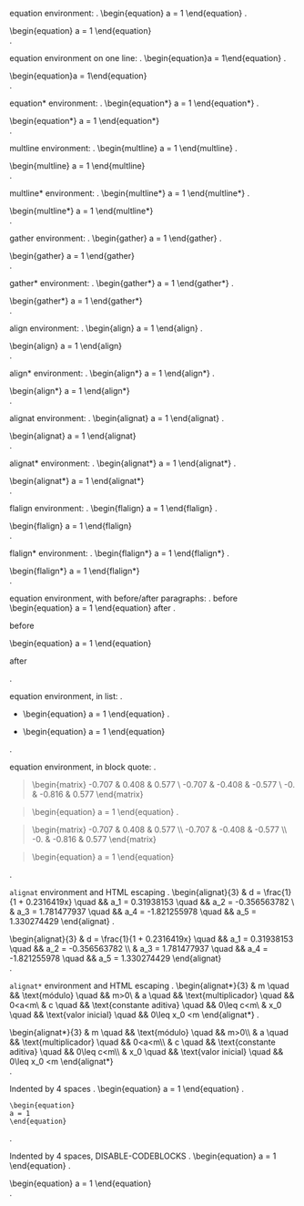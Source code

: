 equation environment:
.
\begin{equation}
a = 1
\end{equation}
.
<div class="math amsmath">
\begin{equation}
a = 1
\end{equation}
</div>
.

equation environment on one line:
.
\begin{equation}a = 1\end{equation}
.
<div class="math amsmath">
\begin{equation}a = 1\end{equation}
</div>
.

equation* environment:
.
\begin{equation*}
a = 1
\end{equation*}
.
<div class="math amsmath">
\begin{equation*}
a = 1
\end{equation*}
</div>
.

multline environment:
.
\begin{multline}
a = 1
\end{multline}
.
<div class="math amsmath">
\begin{multline}
a = 1
\end{multline}
</div>
.

multline* environment:
.
\begin{multline*}
a = 1
\end{multline*}
.
<div class="math amsmath">
\begin{multline*}
a = 1
\end{multline*}
</div>
.

gather environment:
.
\begin{gather}
a = 1
\end{gather}
.
<div class="math amsmath">
\begin{gather}
a = 1
\end{gather}
</div>
.

gather* environment:
.
\begin{gather*}
a = 1
\end{gather*}
.
<div class="math amsmath">
\begin{gather*}
a = 1
\end{gather*}
</div>
.

align environment:
.
\begin{align}
a = 1
\end{align}
.
<div class="math amsmath">
\begin{align}
a = 1
\end{align}
</div>
.

align* environment:
.
\begin{align*}
a = 1
\end{align*}
.
<div class="math amsmath">
\begin{align*}
a = 1
\end{align*}
</div>
.

alignat environment:
.
\begin{alignat}
a = 1
\end{alignat}
.
<div class="math amsmath">
\begin{alignat}
a = 1
\end{alignat}
</div>
.

alignat* environment:
.
\begin{alignat*}
a = 1
\end{alignat*}
.
<div class="math amsmath">
\begin{alignat*}
a = 1
\end{alignat*}
</div>
.

flalign environment:
.
\begin{flalign}
a = 1
\end{flalign}
.
<div class="math amsmath">
\begin{flalign}
a = 1
\end{flalign}
</div>
.

flalign* environment:
.
\begin{flalign*}
a = 1
\end{flalign*}
.
<div class="math amsmath">
\begin{flalign*}
a = 1
\end{flalign*}
</div>
.

equation environment, with before/after paragraphs:
.
before
\begin{equation}
a = 1
\end{equation}
after
.
<p>before</p>
<div class="math amsmath">
\begin{equation}
a = 1
\end{equation}
</div>
<p>after</p>
.

equation environment, in list:
.
- \begin{equation}
  a = 1
  \end{equation}
.
<ul>
<li>
<div class="math amsmath">
\begin{equation}
a = 1
\end{equation}
</div>
</li>
</ul>
.

equation environment, in block quote:
.
> \begin{matrix}
> -0.707 &  0.408 &  0.577 \\
> -0.707 & -0.408 & -0.577 \\
> -0.    & -0.816 &  0.577
> \end{matrix}

> \begin{equation}
a = 1
\end{equation}
.
<blockquote>
<div class="math amsmath">
\begin{matrix}
-0.707 &amp;  0.408 &amp;  0.577 \\
-0.707 &amp; -0.408 &amp; -0.577 \\
-0.    &amp; -0.816 &amp;  0.577
\end{matrix}
</div>
</blockquote>
<blockquote>
<div class="math amsmath">
\begin{equation}
a = 1
\end{equation}
</div>
</blockquote>
.

`alignat` environment and HTML escaping
.
\begin{alignat}{3}
    & d   = \frac{1}{1 + 0.2316419x}  \quad && a_1  = 0.31938153   \quad && a_2 = -0.356563782 \\
    & a_3 = 1.781477937               \quad && a_4  = -1.821255978 \quad && a_5 = 1.330274429
\end{alignat}
.
<div class="math amsmath">
\begin{alignat}{3}
    &amp; d   = \frac{1}{1 + 0.2316419x}  \quad &amp;&amp; a_1  = 0.31938153   \quad &amp;&amp; a_2 = -0.356563782 \\
    &amp; a_3 = 1.781477937               \quad &amp;&amp; a_4  = -1.821255978 \quad &amp;&amp; a_5 = 1.330274429
\end{alignat}
</div>
.

`alignat*` environment and HTML escaping
.
\begin{alignat*}{3}
& m   \quad && \text{módulo}            \quad && m>0\\
& a   \quad && \text{multiplicador}     \quad && 0<a<m\\
& c   \quad && \text{constante aditiva} \quad && 0\leq c<m\\
& x_0 \quad && \text{valor inicial}     \quad && 0\leq x_0 <m
\end{alignat*}
.
<div class="math amsmath">
\begin{alignat*}{3}
&amp; m   \quad &amp;&amp; \text{módulo}            \quad &amp;&amp; m&gt;0\\
&amp; a   \quad &amp;&amp; \text{multiplicador}     \quad &amp;&amp; 0&lt;a&lt;m\\
&amp; c   \quad &amp;&amp; \text{constante aditiva} \quad &amp;&amp; 0\leq c&lt;m\\
&amp; x_0 \quad &amp;&amp; \text{valor inicial}     \quad &amp;&amp; 0\leq x_0 &lt;m
\end{alignat*}
</div>
.

Indented by 4 spaces
.
    \begin{equation}
    a = 1
    \end{equation}
.
<pre><code>\begin{equation}
a = 1
\end{equation}
</code></pre>
.

Indented by 4 spaces, DISABLE-CODEBLOCKS
.
    \begin{equation}
    a = 1
    \end{equation}
.
<div class="math amsmath">
\begin{equation}
a = 1
\end{equation}
</div>
.

